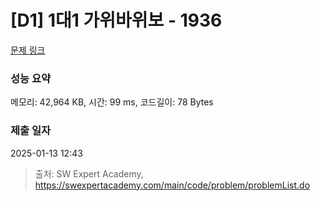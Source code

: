 # [D1] 1대1 가위바위보 - 1936 

[문제 링크](https://swexpertacademy.com/main/code/problem/problemDetail.do?contestProbId=AV5PjKXKALcDFAUq) 

### 성능 요약

메모리: 42,964 KB, 시간: 99 ms, 코드길이: 78 Bytes

### 제출 일자

2025-01-13 12:43



> 출처: SW Expert Academy, https://swexpertacademy.com/main/code/problem/problemList.do